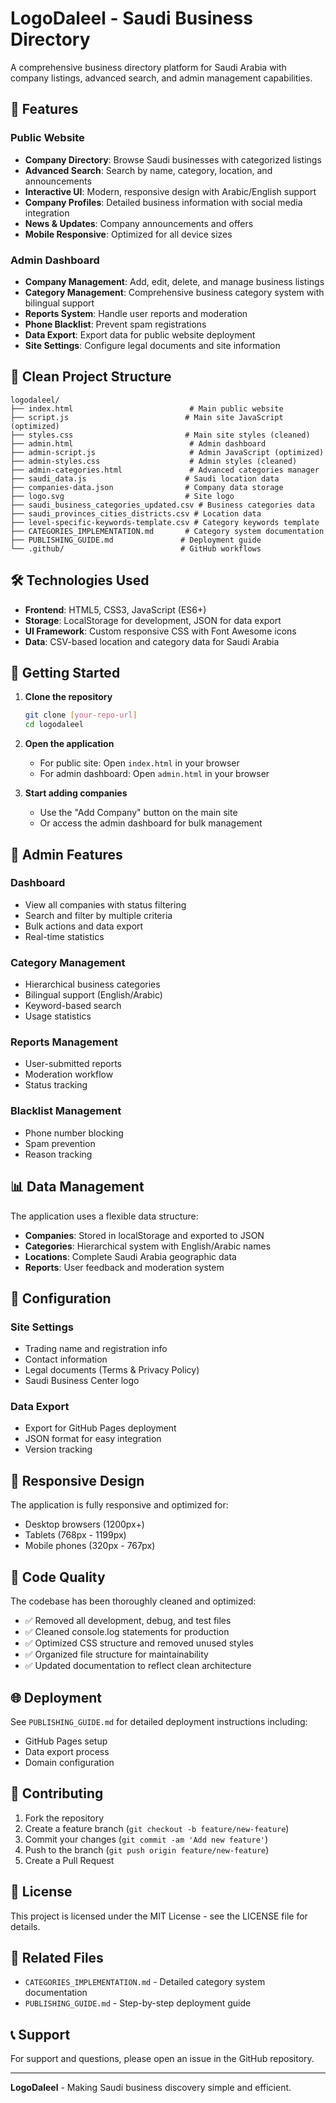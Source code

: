# LogoDaleel - Saudi Business Directory

A comprehensive business directory platform for Saudi Arabia with company listings, advanced search, and admin management capabilities.

## 🚀 Features

### Public Website
- **Company Directory**: Browse Saudi businesses with categorized listings
- **Advanced Search**: Search by name, category, location, and announcements
- **Interactive UI**: Modern, responsive design with Arabic/English support
- **Company Profiles**: Detailed business information with social media integration
- **News & Updates**: Company announcements and offers
- **Mobile Responsive**: Optimized for all device sizes

### Admin Dashboard  
- **Company Management**: Add, edit, delete, and manage business listings
- **Category Management**: Comprehensive business category system with bilingual support
- **Reports System**: Handle user reports and moderation
- **Phone Blacklist**: Prevent spam registrations
- **Data Export**: Export data for public website deployment
- **Site Settings**: Configure legal documents and site information

## 📁 Clean Project Structure

```
logodaleel/
├── index.html                          # Main public website
├── script.js                          # Main site JavaScript (optimized)
├── styles.css                         # Main site styles (cleaned)
├── admin.html                          # Admin dashboard
├── admin-script.js                     # Admin JavaScript (optimized)
├── admin-styles.css                    # Admin styles (cleaned)
├── admin-categories.html               # Advanced categories manager
├── saudi_data.js                      # Saudi location data
├── companies-data.json                # Company data storage
├── logo.svg                           # Site logo
├── saudi_business_categories_updated.csv # Business categories data
├── saudi_provinces_cities_districts.csv # Location data
├── level-specific-keywords-template.csv # Category keywords template
├── CATEGORIES_IMPLEMENTATION.md       # Category system documentation
├── PUBLISHING_GUIDE.md               # Deployment guide
└── .github/                          # GitHub workflows
```

## 🛠️ Technologies Used

- **Frontend**: HTML5, CSS3, JavaScript (ES6+)
- **Storage**: LocalStorage for development, JSON for data export
- **UI Framework**: Custom responsive CSS with Font Awesome icons
- **Data**: CSV-based location and category data for Saudi Arabia

## 🚀 Getting Started

1. **Clone the repository**
   ```bash
   git clone [your-repo-url]
   cd logodaleel
   ```

2. **Open the application**
   - For public site: Open `index.html` in your browser
   - For admin dashboard: Open `admin.html` in your browser

3. **Start adding companies**
   - Use the "Add Company" button on the main site
   - Or access the admin dashboard for bulk management

## 💼 Admin Features

### Dashboard
- View all companies with status filtering
- Search and filter by multiple criteria
- Bulk actions and data export
- Real-time statistics

### Category Management
- Hierarchical business categories
- Bilingual support (English/Arabic)
- Keyword-based search
- Usage statistics

### Reports Management
- User-submitted reports
- Moderation workflow
- Status tracking

### Blacklist Management
- Phone number blocking
- Spam prevention
- Reason tracking

## 📊 Data Management

The application uses a flexible data structure:

- **Companies**: Stored in localStorage and exported to JSON
- **Categories**: Hierarchical system with English/Arabic names
- **Locations**: Complete Saudi Arabia geographic data
- **Reports**: User feedback and moderation system

## 🔧 Configuration

### Site Settings
- Trading name and registration info
- Contact information
- Legal documents (Terms & Privacy Policy)
- Saudi Business Center logo

### Data Export
- Export for GitHub Pages deployment
- JSON format for easy integration
- Version tracking

## 📱 Responsive Design

The application is fully responsive and optimized for:
- Desktop browsers (1200px+)
- Tablets (768px - 1199px)  
- Mobile phones (320px - 767px)

## 🧹 Code Quality

The codebase has been thoroughly cleaned and optimized:
- ✅ Removed all development, debug, and test files
- ✅ Cleaned console.log statements for production
- ✅ Optimized CSS structure and removed unused styles
- ✅ Organized file structure for maintainability
- ✅ Updated documentation to reflect clean architecture

## 🌐 Deployment

See `PUBLISHING_GUIDE.md` for detailed deployment instructions including:
- GitHub Pages setup
- Data export process
- Domain configuration

## 🤝 Contributing

1. Fork the repository
2. Create a feature branch (`git checkout -b feature/new-feature`)
3. Commit your changes (`git commit -am 'Add new feature'`)
4. Push to the branch (`git push origin feature/new-feature`)
5. Create a Pull Request

## 📝 License

This project is licensed under the MIT License - see the LICENSE file for details.

## 🔗 Related Files

- `CATEGORIES_IMPLEMENTATION.md` - Detailed category system documentation
- `PUBLISHING_GUIDE.md` - Step-by-step deployment guide

## 📞 Support

For support and questions, please open an issue in the GitHub repository.

---

**LogoDaleel** - Making Saudi business discovery simple and efficient.
